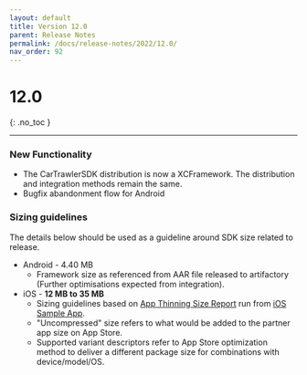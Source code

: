 ```yaml
---
layout: default
title: Version 12.0
parent: Release Notes
permalink: /docs/release-notes/2022/12.0/
nav_order: 92
---
```


# 12.0

{: .no_toc }

---

### New Functionality

* The CarTrawlerSDK distribution is now a XCFramework. The distribution and integration methods remain the same.
* Bugfix abandonment flow for Android

### Sizing guidelines
The details below should be used as a guideline around SDK size related to release.
* Android - 4.40 MB
  * Framework size as referenced from AAR file released to artifactory (Further optimisations expected from integration).
* iOS - **12 MB to 35 MB**
    * Sizing guidelines based on <a href="https://github.com/cartrawler/cartrawler.github.io/blob/master/ios-report.txt" target="_blank">App Thinning Size Report</a> run from <a href="https://github.com/cartrawler/cartrawler-ios-integration" target="_blank">iOS Sample App</a>.
    * "Uncompressed" size refers to what would be added to the partner app size on App Store.
    * Supported variant descriptors refer to App Store optimization method to deliver a different package size for combinations with device/model/OS.

